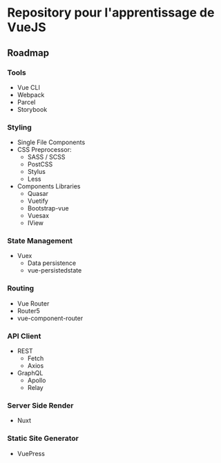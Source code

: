 # Repository pour l'apprentissage de VueJS
## Roadmap
### Tools
- Vue CLI
- Webpack
- Parcel
- Storybook

### Styling  
- Single File Components
- CSS Preprocessor:  
  - SASS / SCSS
  - PostCSS
  - Stylus
  - Less
- Components Libraries
  - Quasar
  - Vuetify
  - Bootstrap-vue
  - Vuesax
  - IView

### State Management
- Vuex
  - Data persistence
  - vue-persistedstate

### Routing
- Vue Router
- Router5
- vue-component-router

### API Client
- REST
  - Fetch
  - Axios
- GraphQL
  - Apollo
  - Relay

### Server Side Render
- Nuxt

### Static Site Generator
- VuePress
